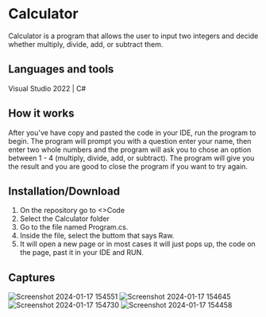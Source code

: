 # Calculator

Calculator is a program that allows the user to input two integers and decide whether multiply, divide, add, or subtract them.

## Languages and tools

Visual Studio 2022 | C#

## How it works

After you've have copy and pasted the code in your IDE, run the program to begin. The program will prompt you with a question
enter your name, then enter two whole numbers and the program will ask you to chose an option between 1 - 4  (multiply, divide,
add, or subtract). The program will give you the result and you are good to close the program if you want to try again.

## Installation/Download

1. On the repository go to <>Code
2. Select the Calculator folder
4. Go to the file named Program.cs.
5. Inside the file, select the buttom that says Raw.
6. It will open a new page or in most cases it will just pops up, the code on the page, past it in your IDE and RUN.

## Captures

![Screenshot 2024-01-17 154551](https://github.com/Gustayz/Calculator/assets/114109045/f1126230-c0f1-43ff-9e30-c0b25578a5fc)
![Screenshot 2024-01-17 154645](https://github.com/Gustayz/Calculator/assets/114109045/a0b70b79-0087-413c-98c1-d055f336b738)
![Screenshot 2024-01-17 154730](https://github.com/Gustayz/Calculator/assets/114109045/18abf387-e8dc-40fd-8915-694e6178c29f)
![Screenshot 2024-01-17 154458](https://github.com/Gustayz/Calculator/assets/114109045/4c55271a-c95e-4822-8f59-feb67b9688b5)



